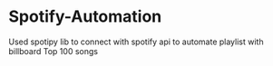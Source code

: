 # Spotify-Automation
Used spotipy lib to connect with spotify api to automate playlist with billboard Top 100 songs 
